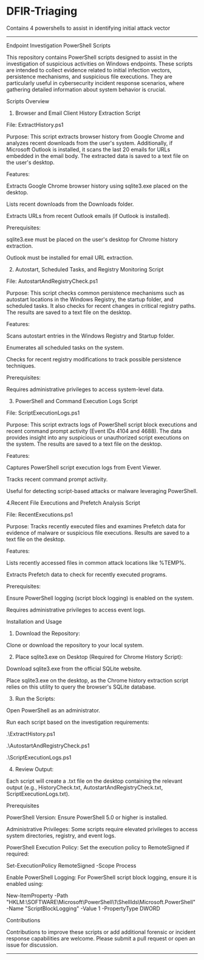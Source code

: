 # DFIR-Triaging
Contains 4 powershells to assist in identifying initial attack vector


---

Endpoint Investigation PowerShell Scripts

This repository contains PowerShell scripts designed to assist in the investigation of suspicious activities on Windows endpoints. These scripts are intended to collect evidence related to initial infection vectors, persistence mechanisms, and suspicious file executions. They are particularly useful in cybersecurity incident response scenarios, where gathering detailed information about system behavior is crucial.

Scripts Overview

1. Browser and Email Client History Extraction Script

File: ExtractHistory.ps1

Purpose: This script extracts browser history from Google Chrome and analyzes recent downloads from the user's system. Additionally, if Microsoft Outlook is installed, it scans the last 20 emails for URLs embedded in the email body. The extracted data is saved to a text file on the user's desktop.

Features:

Extracts Google Chrome browser history using sqlite3.exe placed on the desktop.

Lists recent downloads from the Downloads folder.

Extracts URLs from recent Outlook emails (if Outlook is installed).


Prerequisites:

sqlite3.exe must be placed on the user's desktop for Chrome history extraction.

Outlook must be installed for email URL extraction.



2. Autostart, Scheduled Tasks, and Registry Monitoring Script

File: AutostartAndRegistryCheck.ps1

Purpose: This script checks common persistence mechanisms such as autostart locations in the Windows Registry, the startup folder, and scheduled tasks. It also checks for recent changes in critical registry paths. The results are saved to a text file on the desktop.

Features:

Scans autostart entries in the Windows Registry and Startup folder.

Enumerates all scheduled tasks on the system.

Checks for recent registry modifications to track possible persistence techniques.


Prerequisites:

Requires administrative privileges to access system-level data.



3. PowerShell and Command Execution Logs Script

File: ScriptExecutionLogs.ps1

Purpose: This script extracts logs of PowerShell script block executions and recent command prompt activity (Event IDs 4104 and 4688). The data provides insight into any suspicious or unauthorized script executions on the system. The results are saved to a text file on the desktop.

Features:

Captures PowerShell script execution logs from Event Viewer.

Tracks recent command prompt activity.

Useful for detecting script-based attacks or malware leveraging PowerShell.

4.Recent File Executions and Prefetch Analysis Script

File: RecentExecutions.ps1

Purpose: Tracks recently executed files and examines Prefetch data for evidence of malware or suspicious file executions. Results are saved to a text file on the desktop.

Features:

Lists recently accessed files in common attack locations like %TEMP%.

Extracts Prefetch data to check for recently executed programs.

Prerequisites:

Ensure PowerShell logging (script block logging) is enabled on the system.

Requires administrative privileges to access event logs.



Installation and Usage

1. Download the Repository:

Clone or download the repository to your local system.



2. Place sqlite3.exe on Desktop (Required for Chrome History Script):

Download sqlite3.exe from the official SQLite website.

Place sqlite3.exe on the desktop, as the Chrome history extraction script relies on this utility to query the browser's SQLite database.



3. Run the Scripts:

Open PowerShell as an administrator.

Run each script based on the investigation requirements:

.\ExtractHistory.ps1

.\AutostartAndRegistryCheck.ps1

.\ScriptExecutionLogs.ps1




4. Review Output:

Each script will create a .txt file on the desktop containing the relevant output (e.g., HistoryCheck.txt, AutostartAndRegistryCheck.txt, ScriptExecutionLogs.txt).




Prerequisites

PowerShell Version: Ensure PowerShell 5.0 or higher is installed.

Administrative Privileges: Some scripts require elevated privileges to access system directories, registry, and event logs.

PowerShell Execution Policy: Set the execution policy to RemoteSigned if required:

Set-ExecutionPolicy RemoteSigned -Scope Process

Enable PowerShell Logging: For PowerShell script block logging, ensure it is enabled using:

New-ItemProperty -Path "HKLM:\SOFTWARE\Microsoft\PowerShell\1\ShellIds\Microsoft.PowerShell" -Name "ScriptBlockLogging" -Value 1 -PropertyType DWORD


Contributions

Contributions to improve these scripts or add additional forensic or incident response capabilities are welcome. Please submit a pull request or open an issue for discussion.


---




